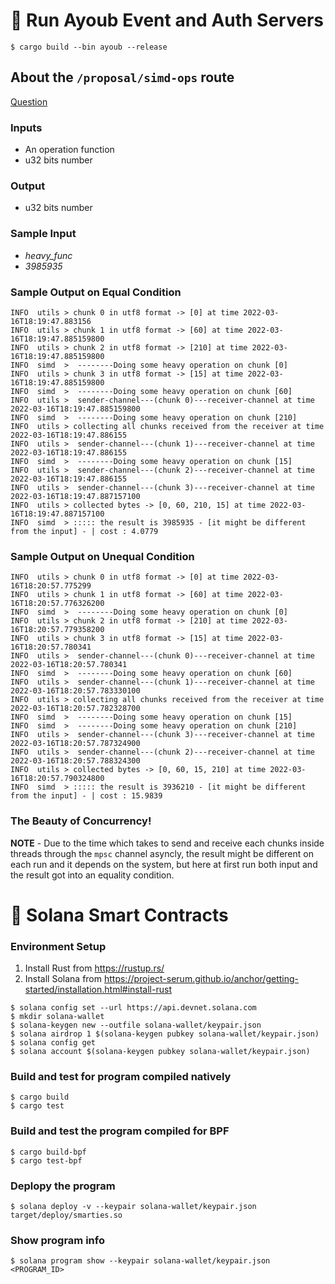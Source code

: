 # 🤖 Run Ayoub Event and Auth Servers

```console
$ cargo build --bin ayoub --release
```

## About the `/proposal/simd-ops` route

[Question](https://quera.org/problemset/113613/)


### Inputs

* An operation function
* u32 bits number

### Output

* u32 bits number


### Sample Input

* _heavy_func_
* _3985935_

### Sample Output on Equal Condition

```console
INFO  utils > chunk 0 in utf8 format -> [0] at time 2022-03-16T18:19:47.883156
INFO  utils > chunk 1 in utf8 format -> [60] at time 2022-03-16T18:19:47.885159800
INFO  utils > chunk 2 in utf8 format -> [210] at time 2022-03-16T18:19:47.885159800
INFO  simd  >  --------Doing some heavy operation on chunk [0]
INFO  utils > chunk 3 in utf8 format -> [15] at time 2022-03-16T18:19:47.885159800
INFO  simd  >  --------Doing some heavy operation on chunk [60]
INFO  utils >  sender-channel---(chunk 0)---receiver-channel at time 2022-03-16T18:19:47.885159800
INFO  simd  >  --------Doing some heavy operation on chunk [210]
INFO  utils > collecting all chunks received from the receiver at time 2022-03-16T18:19:47.886155
INFO  utils >  sender-channel---(chunk 1)---receiver-channel at time 2022-03-16T18:19:47.886155
INFO  simd  >  --------Doing some heavy operation on chunk [15]
INFO  utils >  sender-channel---(chunk 2)---receiver-channel at time 2022-03-16T18:19:47.886155
INFO  utils >  sender-channel---(chunk 3)---receiver-channel at time 2022-03-16T18:19:47.887157100
INFO  utils > collected bytes -> [0, 60, 210, 15] at time 2022-03-16T18:19:47.887157100
INFO  simd  > ::::: the result is 3985935 - [it might be different from the input] - | cost : 4.0779
```

### Sample Output on Unequal Condition

```console
INFO  utils > chunk 0 in utf8 format -> [0] at time 2022-03-16T18:20:57.775299
INFO  utils > chunk 1 in utf8 format -> [60] at time 2022-03-16T18:20:57.776326200
INFO  simd  >  --------Doing some heavy operation on chunk [0]
INFO  utils > chunk 2 in utf8 format -> [210] at time 2022-03-16T18:20:57.779358200
INFO  utils > chunk 3 in utf8 format -> [15] at time 2022-03-16T18:20:57.780341
INFO  utils >  sender-channel---(chunk 0)---receiver-channel at time 2022-03-16T18:20:57.780341
INFO  simd  >  --------Doing some heavy operation on chunk [60]
INFO  utils >  sender-channel---(chunk 1)---receiver-channel at time 2022-03-16T18:20:57.783330100
INFO  utils > collecting all chunks received from the receiver at time 2022-03-16T18:20:57.782328700
INFO  simd  >  --------Doing some heavy operation on chunk [15]
INFO  simd  >  --------Doing some heavy operation on chunk [210]
INFO  utils >  sender-channel---(chunk 3)---receiver-channel at time 2022-03-16T18:20:57.787324900
INFO  utils >  sender-channel---(chunk 2)---receiver-channel at time 2022-03-16T18:20:57.788324300
INFO  utils > collected bytes -> [0, 60, 15, 210] at time 2022-03-16T18:20:57.790324800
INFO  simd  > ::::: the result is 3936210 - [it might be different from the input] - | cost : 15.9839
```

### The Beauty of Concurrency!

**NOTE** - Due to the time which takes to send and receive each chunks inside threads through the `mpsc` channel asyncly, the result might be different on each run and it depends on the system, but here at first run both input and the result got into an equality condition.

# 📑 Solana Smart Contracts

### Environment Setup
1. Install Rust from https://rustup.rs/
2. Install Solana from https://project-serum.github.io/anchor/getting-started/installation.html#install-rust
```
$ solana config set --url https://api.devnet.solana.com
$ mkdir solana-wallet
$ solana-keygen new --outfile solana-wallet/keypair.json
$ solana airdrop 1 $(solana-keygen pubkey solana-wallet/keypair.json)
$ solana config get
$ solana account $(solana-keygen pubkey solana-wallet/keypair.json)
```

### Build and test for program compiled natively
```
$ cargo build
$ cargo test
```

### Build and test the program compiled for BPF
```
$ cargo build-bpf
$ cargo test-bpf
```

### Deplopy the program
```
$ solana deploy -v --keypair solana-wallet/keypair.json target/deploy/smarties.so
```

### Show program info
```
$ solana program show --keypair solana-wallet/keypair.json <PROGRAM_ID>
```